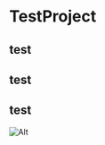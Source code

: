 # TestProject
## test
## test
## test
![Alt](https://repobeats.axiom.co/api/embed/41494a297ff3567a1aa6eae7fa68bc53a1af6c4d.svg "Repobeats analytics image")
